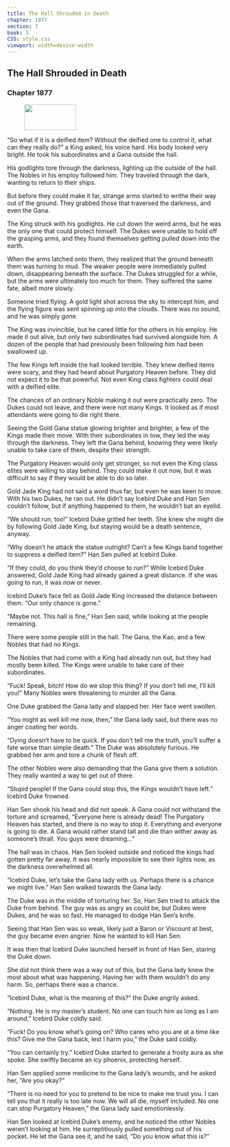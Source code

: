 ```yaml
---
title: The Hall Shrouded in Death
chapter: 1877
section: 7
book: 5
CSS: style.css
viewport: width=device-width
---
```


## The Hall Shrouded in Death

### Chapter 1877

<figure>
	<img src="../Images/gem.gif" alt="" id="gem" width="120" height="60" />
</figure>

“So what if it is a deified item? Without the deified one to control it, what can they really do?” a King asked, his voice hard. His body looked very bright. He took his subordinates and a Gana outside the hall.

His godlights tore through the darkness, lighting up the outside of the hall. The Nobles in his employ followed him. They traveled through the dark, wanting to return to their ships.

But before they could make it far, strange arms started to writhe their way out of the ground. They grabbed those that traversed the darkness, and even the Gana.

The King struck with his godlights. He cut down the weird arms, but he was the only one that could protect himself. The Dukes were unable to hold off the grasping arms, and they found themselves getting pulled down into the earth.

When the arms latched onto them, they realized that the ground beneath them was turning to mud. The weaker people were immediately pulled down, disappearing beneath the surface. The Dukes struggled for a while, but the arms were ultimately too much for them. They suffered the same fate, albeit more slowly.

Someone tried flying. A gold light shot across the sky to intercept him, and the flying figure was sent spinning up into the clouds. There was no sound, and he was simply gone.

The King was invincible, but he cared little for the others in his employ. He made it out alive, but only two subordinates had survived alongside him. A dozen of the people that had previously been following him had been swallowed up.

The few Kings left inside the hall looked terrible. They knew deified items were scary, and they had heard about Purgatory Heaven before. They did not expect it to be that powerful. Not even King class fighters could deal with a deified elite.

The chances of an ordinary Noble making it out were practically zero. The Dukes could not leave, and there were not many Kings. It looked as if most attendants were going to die right there.

Seeing the Gold Gana statue glowing brighter and brighter, a few of the Kings made their move. With their subordinates in tow, they led the way through the darkness. They left the Gana behind, knowing they were likely unable to take care of them, despite their strength.

The Purgatory Heaven would only get stronger, so not even the King class elites were willing to stay behind. They could make it out now, but it was difficult to say if they would be able to do so later.

Gold Jade King had not said a word thus far, but even he was keen to move. With his two Dukes, he ran out. He didn’t say Icebird Duke and Han Sen couldn’t follow, but if anything happened to them, he wouldn’t bat an eyelid.

“We should run, too!” Icebird Duke gritted her teeth. She knew she might die by following Gold Jade King, but staying would be a death sentence, anyway.

“Why doesn’t he attack the statue outright? Can’t a few Kings band together to suppress a deified item?” Han Sen pulled at Icebird Duke.

“If they could, do you think they’d choose to run?” While Icebird Duke answered, Gold Jade King had already gained a great distance. If she was going to run, it was now or never.

Icebird Duke’s face fell as Gold Jade King increased the distance between them. “Our only chance is gone.”

“Maybe not. This hall is fine,” Han Sen said, while looking at the people remaining.

There were some people still in the hall. The Gana, the Kao, and a few Nobles that had no Kings.

The Nobles that had come with a King had already run out, but they had mostly been killed. The Kings were unable to take care of their subordinates.

“Fuck! Speak, bitch! How do we stop this thing? If you don’t tell me, I’ll kill you!” Many Nobles were threatening to murder all the Gana.

One Duke grabbed the Gana lady and slapped her. Her face went swollen.

“You might as well kill me now, then,” the Gana lady said, but there was no anger coating her words.

“Dying doesn’t have to be quick. If you don’t tell me the truth, you’ll suffer a fate worse than simple death.” The Duke was absolutely furious. He grabbed her arm and tore a chunk of flesh off.

The other Nobles were also demanding that the Gana give them a solution. They really wanted a way to get out of there.

“Stupid people! If the Gana could stop this, the Kings wouldn’t have left.” Icebird Duke frowned.

Han Sen shook his head and did not speak. A Gana could not withstand the torture and screamed, “Everyone here is already dead! The Purgatory Heaven has started, and there is no way to stop it. Everything and everyone is going to die. A Gana would rather stand tall and die than wither away as someone’s thrall. You guys were dreaming…”

The hall was in chaos. Han Sen looked outside and noticed the kings had gotten pretty far away. It was nearly impossible to see their lights now, as the darkness overwhelmed all.

“Icebird Duke, let’s take the Gana lady with us. Perhaps there is a chance we might live.” Han Sen walked towards the Gana lady.

The Duke was in the middle of torturing her. So, Han Sen tried to attack the Duke from behind. The guy was as angry as could be, but Dukes were Dukes, and he was so fast. He managed to dodge Han Sen’s knife.

Seeing that Han Sen was so weak, likely just a Baron or Viscount at best, the guy became even angrier. Now he wanted to kill Han Sen.

It was then that Icebird Duke launched herself in front of Han Sen, staring the Duke down.

She did not think there was a way out of this, but the Gana lady knew the most about what was happening. Having her with them wouldn’t do any harm. So, perhaps there was a chance.

“Icebird Duke, what is the meaning of this?” the Duke angrily asked.

“Nothing. He is my master’s student. No one can touch him as long as I am around,” Icebird Duke coldly said.

“Fuck! Do you know what’s going on? Who cares who you are at a time like this? Give me the Gana back, lest I harm you,” the Duke said coldly.

“You can certainly try.” Icebird Duke started to generate a frosty aura as she spoke. She swiftly became an icy phoenix, protecting herself.

Han Sen applied some medicine to the Gana lady’s wounds, and he asked her, “Are you okay?”

“There is no need for you to pretend to be nice to make me trust you. I can tell you that it really is too late now. We will all die, myself included. No one can stop Purgatory Heaven,” the Gana lady said emotionlessly.

Han Sen looked at Icebird Duke’s enemy, and he noticed the other Nobles weren’t looking at him. He surreptitiously pulled something out of his pocket. He let the Gana see it, and he said, “Do you know what this is?”